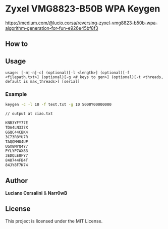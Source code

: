 # Zyxel VMG8823-B50B WPA Keygen

https://medium.com/@lucio.corsa/reversing-zyxel-vmg8823-b50b-wpa-algorithm-generation-for-fun-e926e45bf8f3

## How to

## Usage

```
usage: [-m|-n|-c] (optional)[-l <length>] (optional)[-f <filepath.txt>] (optional)[-g <# keys to gen>] (optional)[-t <threads, default is max_threads>] [serial]
```

### Example

```bash
keygen -c -l 10 -f test.txt -g 10 S000Y00000000

// output at ciao.txt

KNB3YFY77E
TDA4LN337X
GGQC44CBK4
3C73R8YU7R
TAQQMHU4UP
UGX8MYQ4Y7
PYLYP7AX83
3EDQLE8FY7
848744FB4T
84JY8F7K74
```

## Author

**Luciano Corsalini** & **Narr0wB**

## License

This project is licensed under the MIT License.
